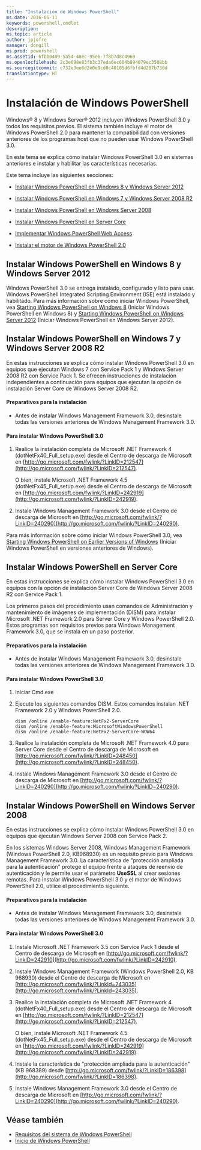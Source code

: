 ```yaml
---
title: "Instalación de Windows PowerShell"
ms.date: 2016-05-11
keywords: powershell,cmdlet
description: 
ms.topic: article
author: jpjofre
manager: dongill
ms.prod: powershell
ms.assetid: 6fbb0409-5a54-48ec-95e6-7f8b7d8c4969
ms.openlocfilehash: 2c3e698e83fb3c37eda6ec604b894079ec3508bb
ms.sourcegitcommit: c732e3ee6d2e0e9cd8c40105d6fbfd4d207b730d
translationtype: HT
---
```

# <a name="installing-windows-powershell"></a>Instalación de Windows PowerShell
Windows® 8 y Windows Server® 2012 incluyen Windows PowerShell 3.0 y todos los requisitos previos. El sistema también incluye el motor de Windows PowerShell 2.0 para mantener la compatibilidad con versiones anteriores de los programas host que no pueden usar Windows PowerShell 3.0.

En este tema se explica cómo instalar Windows PowerShell 3.0 en sistemas anteriores e instalar y habilitar las características necesarias.

Este tema incluye las siguientes secciones:

-   [Instalar Windows PowerShell en Windows 8 y Windows Server 2012](Installing-Windows-PowerShell.md#BKMK_InstallingOnWindows8andWindowsServer2012)

-   [Instalar Windows PowerShell en Windows 7 y Windows Server 2008 R2](Installing-Windows-PowerShell.md#BKMK_InstallingOnWindows7andWindowsServer2008R2)

-   [Instalar Windows PowerShell en Windows Server 2008](Installing-Windows-PowerShell.md#BKMK_InstallingOnWindowsServer2008LH)

-   [Instalar Windows PowerShell en Server Core](Installing-Windows-PowerShell.md#BKMK_InstallingOnServerCore)

-   [Implementar Windows PowerShell Web Access](https://technet.microsoft.com/en-us/library/639d0eff-98a3-4124-b52c-26921ebd98b0)

-   [Instalar el motor de Windows PowerShell 2.0](Installing-the-Windows-PowerShell-2.0-Engine.md)

## <a name="a-namebkmkinstallingonwindows8andwindowsserver2012ainstalling-windows-powershell-on-windows-8-and-windows-server-2012"></a><a name="BKMK_InstallingOnWindows8andWindowsServer2012"></a>Instalar Windows PowerShell en Windows 8 y Windows Server 2012
Windows PowerShell 3.0 se entrega instalado, configurado y listo para usar. Windows PowerShell Integrated Scripting Environment (ISE) está instalado y habilitado. Para más información sobre cómo iniciar Windows PowerShell, vea [Starting Windows PowerShell on Windows 8](https://technet.microsoft.com/en-us/library/d7be1668-8617-4890-ad90-dd9765fbd2c3) (Iniciar Windows PowerShell en Windows 8) y [Starting Windows PowerShell on Windows Server 2012](https://technet.microsoft.com/library/hh831491.aspx#BKMK_powershell) (Iniciar Windows PowerShell en Windows Server 2012).

## <a name="a-namebkmkinstallingonwindows7andwindowsserver2008r2ainstalling-windows-powershell-on-windows-7-and-windows-server-2008-r2"></a><a name="BKMK_InstallingOnWindows7andWindowsServer2008R2"></a>Instalar Windows PowerShell en Windows 7 y Windows Server 2008 R2
En estas instrucciones se explica cómo instalar Windows PowerShell 3.0 en equipos que ejecutan Windows 7 con Service Pack 1 y Windows Server 2008 R2 con Service Pack 1. Se ofrecen instrucciones de instalación independientes a continuación para equipos que ejecutan la opción de instalación Server Core de Windows Server 2008 R2.

#### <a name="getting-ready-to-install"></a>Preparativos para la instalación

-   Antes de instalar Windows Management Framework 3.0, desinstale todas las versiones anteriores de Windows Management Framework 3.0.

#### <a name="to-install-windows-powershell-30"></a>Para instalar Windows PowerShell 3.0

1.  Realice la instalación completa de Microsoft .NET Framework 4 (dotNetFx40_Full_setup.exe) desde el Centro de descarga de Microsoft en [http://go.microsoft.com/fwlink/?LinkID=212547](http://go.microsoft.com/fwlink/?LinkID=212547).

    O bien, instale Microsoft .NET Framework 4.5 (dotNetFx45_Full_setup.exe) desde el Centro de descarga de Microsoft en [http://go.microsoft.com/fwlink/?LinkID=242919](http://go.microsoft.com/fwlink/?LinkID=242919).

2.  Instale Windows Management Framework 3.0 desde el Centro de descarga de Microsoft en [http://go.microsoft.com/fwlink/?LinkID=240290](http://go.microsoft.com/fwlink/?LinkID=240290).

Para más información sobre cómo iniciar Windows PowerShell 3.0, vea [Starting Windows PowerShell on Earlier Versions of Windows](Starting-Windows-PowerShell-on-Earlier-Versions-of-Windows.md) (Iniciar Windows PowerShell en versiones anteriores de Windows).

## <a name="a-namebkmkinstallingonservercoreainstalling-windows-powershell-on-server-core"></a><a name="BKMK_InstallingOnServerCore"></a>Instalar Windows PowerShell en Server Core
En estas instrucciones se explica cómo instalar Windows PowerShell 3.0 en equipos con la opción de instalación Server Core de Windows Server 2008 R2 con Service Pack 1.

Los primeros pasos del procedimiento usan comandos de Administración y mantenimiento de imágenes de implementación (DISM) para instalar Microsoft .NET Framework 2.0 para Server Core y Windows PowerShell 2.0. Estos programas son requisitos previos para Windows Management Framework 3.0, que se instala en un paso posterior.

#### <a name="getting-ready-to-install"></a>Preparativos para la instalación

-   Antes de instalar Windows Management Framework 3.0, desinstale todas las versiones anteriores de Windows Management Framework 3.0.

#### <a name="to-install-windows-powershell-30"></a>Para instalar Windows PowerShell 3.0

1.  Iniciar Cmd.exe

2.  Ejecute los siguientes comandos DISM. Estos comandos instalan .NET Framework 2.0 y Windows PowerShell 2.0.

    ```
    dism /online /enable-feature:NetFx2-ServerCore
    dism /online /enable-feature:MicrosoftWindowsPowerShell
    dism /online /enable-feature:NetFx2-ServerCore-WOW64
    ```

3.  Realice la instalación completa de Microsoft .NET Framework 4.0 para Server Core desde el Centro de descarga de Microsoft en [http://go.microsoft.com/fwlink/?LinkID=248450](http://go.microsoft.com/fwlink/?LinkID=248450).

4.  Instale Windows Management Framework 3.0 desde el Centro de descarga de Microsoft en [http://go.microsoft.com/fwlink/?LinkID=240290](http://go.microsoft.com/fwlink/?LinkID=240290).

## <a name="a-namebkmkinstallingonwindowsserver2008lhainstalling-windows-powershell-on-windows-server-2008"></a><a name="BKMK_InstallingOnWindowsServer2008LH"></a>Instalar Windows PowerShell en Windows Server 2008
En estas instrucciones se explica cómo instalar Windows PowerShell 3.0 en equipos que ejecutan Windows Server 2008 con Service Pack 2.

En los sistemas Windows Server 2008, Windows Management Framework (Windows PowerShell 2.0, KB968930) es un requisito previo para Windows Management Framework 3.0. La característica de "protección ampliada para la autenticación" protege el equipo frente a ataques de reenvío de autenticación y le permite usar el parámetro **UseSSL** al crear sesiones remotas. Para instalar Windows PowerShell 3.0 y el motor de Windows PowerShell 2.0, utilice el procedimiento siguiente.

#### <a name="getting-ready-to-install"></a>Preparativos para la instalación

-   Antes de instalar Windows Management Framework 3.0, desinstale todas las versiones anteriores de Windows Management Framework 3.0.

#### <a name="to-install-windows-powershell-30"></a>Para instalar Windows PowerShell 3.0

1.  Instale Microsoft .NET Framework 3.5 con Service Pack 1 desde el Centro de descarga de Microsoft en [http://go.microsoft.com/fwlink/?LinkID=242910](http://go.microsoft.com/fwlink/?LinkID=242910).

2.  Instale Windows Management Framework (Windows PowerShell 2.0, KB 968930) desde el Centro de descarga de Microsoft en [http://go.microsoft.com/fwlink/?LinkId=243035](http://go.microsoft.com/fwlink/?LinkId=243035).

3.  Realice la instalación completa de Microsoft .NET Framework 4 (dotNetFx40_Full_setup.exe) desde el Centro de descarga de Microsoft en [http://go.microsoft.com/fwlink/?LinkID=212547](http://go.microsoft.com/fwlink/?LinkID=212547).

    O bien, instale Microsoft .NET Framework 4.5 (dotNetFx45_Full_setup.exe) desde el Centro de descarga de Microsoft en [http://go.microsoft.com/fwlink/?LinkID=242919](http://go.microsoft.com/fwlink/?LinkID=242919).

4.  Instale la característica de "protección ampliada para la autenticación" (KB 968389) desde [http://go.microsoft.com/fwlink/?LinkID=186398](http://go.microsoft.com/fwlink/?LinkID=186398).

5.  Instale Windows Management Framework 3.0 desde el Centro de descarga de Microsoft en [http://go.microsoft.com/fwlink/?LinkID=240290](http://go.microsoft.com/fwlink/?LinkID=240290).

## <a name="see-also"></a>Véase también
- [Requisitos del sistema de Windows PowerShell](Windows-PowerShell-System-Requirements.md)
- [Inicio de Windows PowerShell](https://technet.microsoft.com/en-us/library/8ec8c2d7-8e7c-4722-a3d2-498fe5739a8e)
